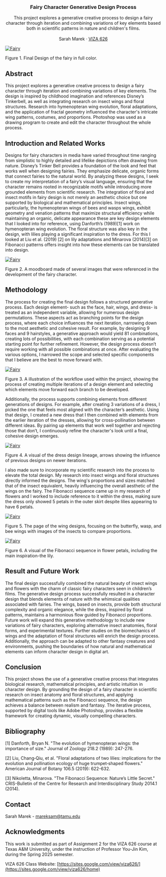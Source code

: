 <!-- Improved compatibility of back to top link: See: https://github.com/othneildrew/Best-README-Template/pull/73 -->
<a id="readme-top"></a>

<!-- PROJECT SHIELDS -->
<!--
*** I'm using markdown "reference style" links for readability.
*** Reference links are enclosed in brackets [ ] instead of parentheses ( ).
*** See the bottom of this document for the declaration of the reference variables
*** for contributors-url, forks-url, etc. This is an optional, concise syntax you may use.
*** https://www.markdownguide.org/basic-syntax/#reference-style-links
-->




<!-- PROJECT LOGO -->
<br />
<div align="center">
  </a>

  <h3 align="center">Fairy Character Generative Design Process </h3>

  <p align="center">
    This project explores a generative creative process to design a fairy character through iteration and combining variations of key elements based both in scientific patterns in nature and children's films. 
    <br />
    <br />
    <a >Sarah Marek</a>
    &middot;
    <a href="https://sites.google.com/view/viza626/home">VIZA 626</a>
  </p>
</div>

[![Fairy][images-fig1]](https://example.com)

Figure 1. Final Design of the fairy in full color. 
<!-- Abstract -->
## Abstract
This project explores a generative creative process to design a fairy character through iteration and combining variations of key elements. The design is inspired by childhood imagination and references Disney’s Tinkerbell, as well as integrating research on insect wings and floral structures. Research into hymenopteran wing evolution, floral adaptations, and the application of fractal geometry influenced the character's intricate wing patterns, costumes, and proportions. Photoshop was used as a drawing program to create and edit the character throughout the whole process. 


<!-- Introduction and Related Works -->
## Introduction and Related Works
Designs for fairy characters in media have varied throughout time ranging from simplistic to highly detailed and lifelike depictions often drawing from nature. Disney’s Tinker Bell provides a foundation of the look and feel that works well when designing fairies. They emphasize delicate, organic forms that connect fairies to the natural world. By analyzing these designs, I seek to create my interpretation of a fairy’s visual language, ensuring that the character remains rooted in recognizable motifs while introducing more grounded elements from scientific research.
The integration of floral and insect motifs in fairy design is not merely an aesthetic choice but one supported by biological and mathematical principles. Insect wings, particularly, the hymenopteran wings of bees and wasps wings, exhibit geometry and venation patterns that maximize structural efficiency while maintaining an organic, delicate appearance these are key design elements that I looked into for reference, using  Danforth’s (1989)[1] work on hymenopteran wing evolution. The floral structure was also key in the design, with lilies playing a significant inspiration to the dress. For this I looked at Liu et al. (2019) [2] on lily adaptations and Minarova (2014)[3] on Fibonacci patterns offers insight into how these elements can be translated into design. 

[![Fairy][images-fig2]](https://example.com)

Figure 2. A moodboard made of several images that were referenced in the development of the fairy character. 

## Methodology
The process for creating the final design follows a structured generative process. Each design element- such as the face, hair, wings, and dress- is treated as an independent variable, allowing for numerous design permutations. These aspects act as branching points for the design process, where each choice influences the next iteration, narrowing down to the most aesthetic and cohesive result. For example, by designing 9 faces and 9 hairstyles, a generative approach would yield 81 combinations, creating lots of possibilities, with each combination serving as a potential starting point for further refinement. However, the design process doesn’t require working with all possible combinations at once. After evaluating the various options, I narrowed the scope and selected specific components that I believe are the best to move forward with. 


[![Fairy][images-fig3]](https://example.com)

Figure 3. A illustration of the workflow used within the project, showing the process of creating multiple iterations of a design element and selecting which elements move forward each branch to be developed.  

Additionally, the process supports combining elements from different generations of designs. For example, after creating 3 variations of a dress, I picked the one that feels most aligned with the character’s aesthetic. Using that design, I created a new dress that I then combined with elements from the earlier iteration of the dresses, allowing for cross-pollination between different ideas. By pairing up elements that work well together and rejecting those that don’t, I continuously refine the character's look until a final, cohesive design emerges.


[![Fairy][images-fig4]](https://example.com)

Figure 4. A visual of the dress design lineage, arrows showing the influence of previous designs on newer iterations.

I also made sure to incorporate my scientific research into the process to elevate the total design. My research into insect wings and floral structures directly informed the designs. The wing's proportions and sizes matched that of the insect equivalent, heavily influencing the overall aesthetic of the wings on the fairy. The Fibonacci sequence came up in my research of flowers and I worked to include reference to it within the dress, making sure the dress only showed 5 petals in the outer skirt despite lilies appearing to have 6 petals. 
                                

[![Fairy][images-fig5]](https://example.com)

Figure 5.  The page of the wing designs, focusing on the butterfly, wasp, and bee wings with images of the insects to compare proportions. 

[![Fairy][images-fig6]](https://example.com)

Figure 6.  A visual of the Fibonacci sequence in flower petals, including the main inspiration-the lily. 

## Result and Future Work
The final design successfully combined the natural beauty of insect wings and flowers with the charm of classic fairy characters seen in children’s films. The generative design process successfully resulted in a character design that blends elements of nature with the whimsical qualities associated with fairies. The wings, based on insects, provide both structural complexity and organic elegance, while the dress, inspired by floral patterns, maintains a harmonious flow guided by Fibonacci proportions. 
Future work will expand this generative methodology to include new variations of fairy characters, exploring alternative insect anatomies, floral forms, and experimental textures. Further studies on the biomechanics of wings and the adaptation of floral structures will enrich the design process. Additionally, the approach can be adapted to other fantasy creatures and environments, pushing the boundaries of how natural and mathematical elements can inform character design in digital art.




## Conclusion
This project shows the use of a generative creative process that integrates biological research, mathematical principles, and artistic intuition in character design. By grounding the design of a fairy character in scientific research on insect anatomy and floral structures, and applying mathematical patterns such as the Fibonacci sequence, the design achieves a balance between realism and fantasy. The iterative process, supported by digital tools like Adobe Photoshop, provides a flexible framework for creating dynamic, visually compelling characters. 

<!-- Bibliography -->
## Bibliography 
[1] Danforth, Bryan N. "The evolution of hymenopteran wings: the importance of size." Journal of Zoology 218.2 (1989): 247-276.

[2] Liu, Chang‐Qiu, et al. "Floral adaptations of two lilies: implications for the evolution and pollination ecology of huge trumpet‐shaped flowers." American Journal of Botany 106.5 (2019): 622-632.


[3] Nikoletta, Minarova. "The Fibonacci Sequence: Nature’s Little Secret." CRIS-Bulletin of the Centre for Research and Interdisciplinary Study 2014.1 (2014).



<!-- CONTACT -->
## Contact

Sarah Marek - mareksam@tamu.edu




<!-- ACKNOWLEDGMENTS -->
## Acknowledgments

This work is submitted as part of Assignment 2 for the VIZA 626 course at Texas A&M University, under the instruction of Professor You-Jin Kim, during the Spring 2025 semester.

VIZA 626 Class Website: [https://sites.google.com/view/viza626/](https://sites.google.com/view/viza626/home)

<!-- MARKDOWN LINKS & IMAGES -->
<!-- https://www.markdownguide.org/basic-syntax/#reference-style-links -->
[contributors-shield]: https://img.shields.io/github/contributors/othneildrew/Best-README-Template.svg?style=for-the-badge
[contributors-url]: https://github.com/othneildrew/Best-README-Template/graphs/contributors
[forks-shield]: https://img.shields.io/github/forks/othneildrew/Best-README-Template.svg?style=for-the-badge
[forks-url]: https://github.com/othneildrew/Best-README-Template/network/members
[stars-shield]: https://img.shields.io/github/stars/othneildrew/Best-README-Template.svg?style=for-the-badge
[stars-url]: https://github.com/othneildrew/Best-README-Template/stargazers
[issues-shield]: https://img.shields.io/github/issues/othneildrew/Best-README-Template.svg?style=for-the-badge
[issues-url]: https://github.com/othneildrew/Best-README-Template/issues
[license-shield]: https://img.shields.io/github/license/othneildrew/Best-README-Template.svg?style=for-the-badge
[license-url]: https://github.com/othneildrew/Best-README-Template/blob/master/LICENSE.txt
[linkedin-shield]: https://img.shields.io/badge/-LinkedIn-black.svg?style=for-the-badge&logo=linkedin&colorB=555
[linkedin-url]: https://linkedin.com/in/othneildrew
[product-screenshot]: images/screenshot.png
[images-fig1]: images/fig1.png
[images-fig2]: images/fig2.png
[images-fig3]: images/fig3.png
[images-fig4]: images/fig4.png
[images-fig5]: images/fig5.png
[images-fig6]: images/fig6.png
[Next.js]: https://img.shields.io/badge/next.js-000000?style=for-the-badge&logo=nextdotjs&logoColor=white
[Next-url]: https://nextjs.org/
[React.js]: https://img.shields.io/badge/React-20232A?style=for-the-badge&logo=react&logoColor=61DAFB
[React-url]: https://reactjs.org/
[Vue.js]: https://img.shields.io/badge/Vue.js-35495E?style=for-the-badge&logo=vuedotjs&logoColor=4FC08D
[Vue-url]: https://vuejs.org/
[Angular.io]: https://img.shields.io/badge/Angular-DD0031?style=for-the-badge&logo=angular&logoColor=white
[Angular-url]: https://angular.io/
[Svelte.dev]: https://img.shields.io/badge/Svelte-4A4A55?style=for-the-badge&logo=svelte&logoColor=FF3E00
[Svelte-url]: https://svelte.dev/
[Laravel.com]: https://img.shields.io/badge/Laravel-FF2D20?style=for-the-badge&logo=laravel&logoColor=white
[Laravel-url]: https://laravel.com
[Bootstrap.com]: https://img.shields.io/badge/Bootstrap-563D7C?style=for-the-badge&logo=bootstrap&logoColor=white
[Bootstrap-url]: https://getbootstrap.com
[JQuery.com]: https://img.shields.io/badge/jQuery-0769AD?style=for-the-badge&logo=jquery&logoColor=white
[JQuery-url]: https://jquery.com 
